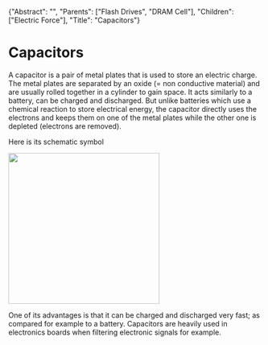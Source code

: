 {"Abstract": "", "Parents": ["Flash Drives", "DRAM Cell"], "Children": ["Electric Force"], "Title": "Capacitors"}

# Capacitors

A capacitor is a pair of metal plates that is used to store an electric charge. The metal plates are separated by an oxide (= non conductive material) and are usually rolled together in a cylinder to gain space. It acts similarly to a battery, can be charged and discharged. But unlike batteries which use a chemical reaction to store electrical energy, the capacitor directly uses the electrons and keeps them on one of the metal plates while the other one is depleted (electrons are removed).

Here is its schematic symbol

<img src="images/articles/Capacitor.png" class="w3-center" width="300px" />

One of its advantages is that it can be charged and discharged very fast; as compared for example to a battery. Capacitors are heavily used in electronics boards when filtering electronic signals for example. 